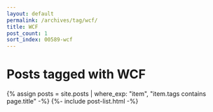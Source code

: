 ```yaml
---
layout: default
permalink: /archives/tag/wcf/
title: WCF
post_count: 1
sort_index: 00589-wcf
---
```

<h1 class="page-heading">Posts tagged with WCF</h1>
{% assign posts = site.posts | where_exp: "item", "item.tags contains page.title" -%}
{%- include post-list.html -%}
